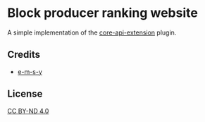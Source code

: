# Block producer ranking website
A simple implementation of the [core-api-extension](https://github.com/e-m-s-y/core-api-extension) plugin.

## Credits

- [e-m-s-y](https://github.com/e-m-s-y)

## License

[CC BY-ND 4.0](LICENSE.md)